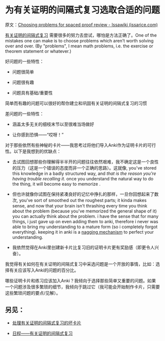 # 为有关证明的间隔式复习选取合适的问题

原文：[Choosing problems for spaced proof review - Issawiki (issarice.com)](https://wiki.issarice.com/wiki/Choosing_problems_for_spaced_proof_review)

[有关证明的间隔式复习](https://wiki.issarice.com/wiki/Spaced_proof_review) 需要很多的努力去尝试，哪怕是方法正确了。One of the mistakes one can make is to choose problems which aren't worth solving over and over. (By "problems", I mean math problems, i.e. the exercise or theorem statement or whatever.)

好问题的一些特性：

- 问题很简单

- 问题很有趣

- 问题具有基础/重要性

简单而有趣的问题可以很好的帮你建立和巩固有关证明的间隔式复习的习惯

差问题的一些特性：

- 涵盖太多无关的细枝末节以至很难当场做好

- 让你感到恐惧——“哎呀！”

对于那些依然有些神秘的卡片——我思考过将他们导入Anki作为证明卡片的可行性。以下是我想到的优缺点：

- 去试图回想那些你理解得半半开的问题往往依然艰难，我不确定这是一个良性的压力（这是一个错误的态度而非一个正确的思路）。这就像, you've stored this knowledge in a badly structured way, and *that is the reason you're having trouble recalling it*. once you understand the natural way to do the thing, it will become easy to memorize .

 - 但也许就像你试图在保持紧凑良好的记忆中挣扎的那样，一旦你回想起来了数次, you've sort of smoothed out the roughest parts; it kinda makes sense, and now that your brain isn't thrashing every time you think about the problem (because you've memorized the general shape of it) you can actually think about the problem. i have the sense that for many things, i just gave up on even adding them to anki, therefore i never was able to bring my understanding to a mature form (so i completely forgot everything). keeping it in anki is a [nagging mechanism](https://wiki.issarice.com/wiki/Spaced_repetition_as_soft_alarm_clock) to perfect your understanding.

- 我依然觉得在Anki里创建新卡片比复习旧的证明卡片更有奖励感（即更令人兴奋）。

我觉得有关如何在有关证明的间隔式复习中采选问题是一个开放的事情，比如：选择有关应该写入Anki的问题的百分比。

哪些证明卡片和练习应该加入Anki？我倾向于选择那些简单又重要的问题。如果一个问题涉及很多繁琐的细节，我倾向于跳过它（我可能会开始制作卡片，只需要这些繁琐问题的要点/见解）。

## 另见：

- [处理有关证明的间隔式复习的坏卡片](https://wiki.issarice.com/wiki/Dealing_with_bad_problems_in_spaced_proof_review)

- [日程——有关证明的间隔式复习](https://wiki.issarice.com/wiki/Spaced_proof_review_routine)
